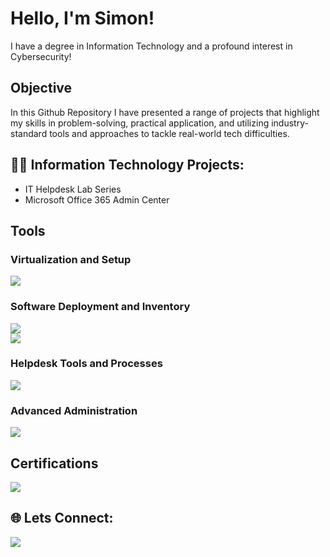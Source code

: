 # Hello, I'm Simon!

I have a degree in Information Technology and a profound interest in Cybersecurity! 

## Objective

In this Github Repository I have presented a range of projects that highlight my skills in problem-solving, practical application, and utilizing industry-standard tools and approaches to tackle real-world tech difficulties.

<h2>👨‍💻 Information Technology Projects:</h2>

- IT Helpdesk Lab Series
- Microsoft Office 365 Admin Center 

## Tools

### Virtualization and Setup
<div>
   <a href="https://www.virtualbox.org/" target="_blank">
      <img src="https://img.shields.io/badge/-Oracle%20VirtualBox-1B5E20?&style=for-the-badge&logo=VirtualBox&logoColor=white" />
   </a>
</div>


### Software Deployment and Inventory
<div>
   <a href="https://www.pdq.com/pdq-deploy/" target="_blank">
      <img src="https://img.shields.io/badge/-PDQ%20Deploy-FF5733?&style=for-the-badge&logo=windows&logoColor=white" />
   </a>
<div>
   <a href="https://www.pdq.com/pdq-inventory/" target="_blank">
      <img src="https://img.shields.io/badge/-PDQ%20Inventory-FF5733?&style=for-the-badge&logo=windows&logoColor=white" />
   </a>
</div>


### Helpdesk Tools and Processes
<div>
   <a href="https://www.spiceworks.com/free-cloud-help-desk-software/" target="_blank">
      <img src="https://img.shields.io/badge/-Spiceworks-0052CC?&style=for-the-badge&logo=spiceworks&logoColor=white" />
   </a>
</div>

    
### Advanced Administration
<div>
   <a href="https://www.microsoft.com/en-us/microsoft-365/business/microsoft-365-administration?msockid=17972cba6afa6b9a37653f846b966a54" target="_blank">
      <img src="https://img.shields.io/badge/-Microsoft%20Office%20365%20Admin%20Center-0078D4?&style=for-the-badge&logo=microsoft&logoColor=white" />
   </a>
</div>


## Certifications
<div>
   <a href="https://www.credly.com/badges/20728c2d-1326-4497-b9f9-6cfa9fbfcd4a/linked_in?t=skyejw" target="_blank">
      <img src="https://img.shields.io/badge/-Security%2B-FF0000?&style=for-the-badge&logo=CompTIA&logoColor=white" />
   </a>
</div>





<h2> 🌐 Lets Connect:</h2>

<div>
   <a href="https://www.linkedin.com/feed/update/urn:li:activity:7248807619295948800/" target="_blank">
      <img src="https://img.shields.io/badge/-LinkedIn-0A66C2?&style=for-the-badge&logo=linkedin&logoColor=white" />
   </a>
</div>





